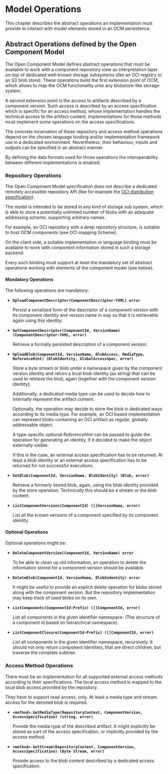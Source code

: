 # Model Operations

This chapter describes the abstract operations an implementation must provide to interact with  model elements stored in an OCM persistence.

## Abstract Operations defined by the Open Component Model

The Open Component Model defines abstract operations that must be available to work with a component repository view as interpretation layer on-top of dedicated well-known storage subsystems (like an OCI registry or an S3 blob store). These operations build the first extension point of OCM, which allows to map the OCM functionality onto any blobstore-like storage system.

A second extension point is the access to artifacts described by a component version. Such access is described by an access specification which is specific for an access method, whose implementation handles the technical access to the artifact content. Implementations for those methods must implement some operations on the access specifications.

The concrete incarnation of those repository and access method operations depend on the chosen language binding and/or implementation framework use in a dedicated environment. Nevertheless, their behaviour, inputs and outputs can be specified in an abstract manner.

By defining the data formats used for those operations the interoperability between different implementations is enabled.

### Repository Operations

The Open Component Model specification does not describe a dedicated remotely accessible repository API (like for example the [OCI distribution specification](https://github.com/opencontainers/distribution-spec/blob/main/spec.md)).

The model is intended to be stored in any kind of storage sub system, which is able to store a potentially unlimited number of blobs with an adequate addressing scheme, supporting arbitrary names.

For example, an OCI repository with a deep repository structure, is suitable to host OCM components (see OCI mapping Scheme).

On the client side, a suitable implementation or language binding must be available
to work with component information stored in such a storage backend.

Every such binding must support at least the mandatory set of abstract operations
working with elements of the component model (see below).

#### Mandatory Operations

The following operations are mandatory:

- **`UploadComponentDescriptor(ComponentDescriptor-YAML) error`**

  Persist a serialized form of the descriptor of a component version with its
  component identity and version name in way so that it is retrievable again using
  this identity.

- **`GetComponentDescriptor(ComponentId, VersionName) (ComponentDescriptor-YAML, error)`**

  Retrieve a formally persisted description of a component version.

- **`UploadBlob(ComponentId, VersionName, BlobAccess, MediaType, ReferenceHint) (BlobIdentity, GlobalAccessSpec, error)`**

  Store a byte stream or blob under a namespace given by the component version
  identity and return a local blob identity (as string) that can be used to retrieve
  the blob, again (together with the component version identity).

  Additionally, a dedicated media type can be used to decide how to internally
  represent the artifact content.

  Optionally, the operation may decide to store the blob in dedicated ways according to its media type. For example, an OCI based implementation can represent blobs containing an OCI artifact as regular, globally addressable object.

  A type-specific optional *ReferenceHint* can be passed to guide the operation for generating an identity, if it decided to make the object externally visible.

  If this is the case, an external access specification has to be returned. At least a blob identity or an external access specification has to be returned for not successful executions.

- **`GetBlob(ComponentId, VersionName, BlobIdentity) (Blob, error)`**

  Retrieve a formerly stored blob, again, using the blob identity provided by the store operation. Technically this should be a stream or the blob content.

- **`ListComponentVersions(ComponentId) ([]VersionName, error)`**

  List all the known versions of a component specified by its component identity.

#### Optional Operations

Optional operations might be:

- **`DeleteComponentVersion(ComponentId, VersionName) error`**

  To be able to clean up old information, an operation to delete the information
  stored for a component version should be available.

- **`DeleteBlob(ComponentId, VersionName, BlobIndentity) error`**

  It might be useful to provide an explicit delete operation for blobs stored
  along with the component version. But the repository implementation
  may keep track of used blobs on its own.

- **`ListComponents(ComponentId-Prefix) ([]ComponentId, error)`**

  List all components in the given identifier namespace. (The structure of a
  component id based on hierarchical namespace).

- **`ListComponentClosure(ComponentId-Prefix) ([]ComponentId, error)`**

  List all components in the given identifier namespace, recursively.
  It should not only return component identities, that are direct children,
  but traverse the complete subtree.

### Access Method Operations

There must be an implementation for all supported external access methods
according to their specifications. The local access method is mapped to the local blob access provided by the repository.

They have to support read access, only. At least a media type and stream access for the denoted blob is required.

- **`<method>.GetMediaType(RepositoryContext, ComponentVersion, AccessSpecification) (string, error)`**

  Provide the media type of the described artifact. It might explicitly be stored as part of the access specification, or implicitly provided by the access method.

- **`<method>.GetStream(RepositoryContext, ComponentVersion, AccessSpecification) (Byte Stream, error)`**

  Provide access to the blob content described by a dedicated access specification.
